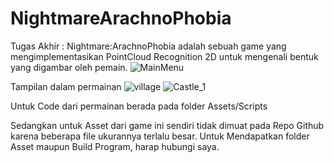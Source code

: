 # NightmareArachnoPhobia
Tugas Akhir : 
Nightmare:ArachnoPhobia adalah sebuah game yang mengimplementasikan PointCloud Recognition 2D untuk mengenali bentuk yang digambar oleh pemain.
![MainMenu](https://user-images.githubusercontent.com/83075916/115996672-d2220880-a612-11eb-8138-1970a2e6f4b9.png)

Tampilan dalam permainan
![village](https://user-images.githubusercontent.com/83075916/115996767-393fbd00-a613-11eb-93ff-44cfa5fbdf59.png)
![Castle_1](https://user-images.githubusercontent.com/83075916/115996770-3d6bda80-a613-11eb-98c0-828113f652d9.png)

Untuk Code dari permainan berada pada folder Assets/Scripts

Sedangkan untuk Asset dari game ini sendiri tidak dimuat pada Repo Github karena beberapa file ukurannya terlalu besar.
Untuk Mendapatkan folder Asset maupun Build Program, harap hubungi saya.
